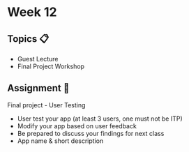 # Week 12

## Topics 📋

* Guest Lecture
* Final Project Workshop

## Assignment 📐

Final project - User Testing

* User test your app (at least 3 users, one must not be ITP)
* Modify your app based on user feedback
* Be prepared to discuss your findings for next class
* App name & short description
